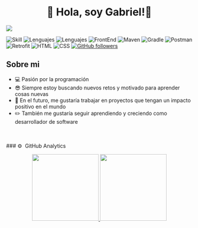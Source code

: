 <div align="center">
<h1 align="center">👋 Hola, soy <a>Gabriel!</a>👋 </h1>
</div>
<img src="https://goodrequest-web-development.s3.eu-central-1.amazonaws.com/621cdec7ec7a8fd24ab134f6_Java_20vs_20_Kotlin_20which_20is_20better_20for_20mobile_20application_20development_e9b996934b.png">

![Skill](https://img.shields.io/badge/Junior-developer-green)
![Lenguajes](https://img.shields.io/badge/Java-developer-red)
![Lenguajes](https://img.shields.io/badge/Kotlin-developer-purple)
![FrontEnd](https://img.shields.io/badge/JavaFX-developer-blue)
![Maven](https://img.shields.io/badge/Maven-red)
![Gradle](https://img.shields.io/badge/Gradle-blue)
![Postman](https://img.shields.io/badge/Postman-orange)
![Retrofit](https://img.shields.io/badge/Retrofit-lightgreen)
![HTML](https://img.shields.io/badge/HTML-orange)
![CSS](https://img.shields.io/badge/CSS-darkblue)
[![GitHub followers](https://img.shields.io/github/followers/pukssito?style=social)](https://github.com/Pukssito)



## Sobre mi

- 💻 Pasión por la programación
- 😎 Siempre estoy buscando nuevos retos y motivado para aprender cosas nuevas
- 🚀 En el futuro, me gustaría trabajar en proyectos que tengan un impacto positivo en el mundo
- ✏️ También me gustaría seguir aprendiendo y creciendo como desarrollador de software

<br>
<br>
### ⚙️ &nbsp;GitHub Analytics

<p align="center">
<a href="https://github.com/Pukssito">
<img height="180em" src="https://github-readme-stats-eight-theta.vercel.app/api?username=Pukssito&show_icons=true&theme=algolia&include_all_commits=true&count_private=true"/>
<img height="180em" src="https://github-readme-stats.vercel.app/api/top-langs/?username=pukssito&layout=compact&langs_count=8&theme=algolia&include_all_commits=true&count_private=true"/>
</a>
</p>
